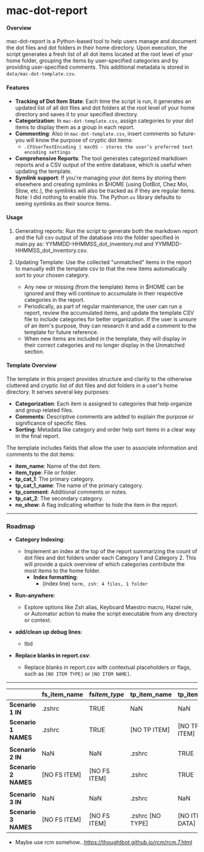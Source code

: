 # mac-dot-report

#### Overview

mac-dot-report is a Python-based tool to help users manage and document the dot files and dot folders in their home directory. Upon execution, the script generates a fresh list of all dot items located at the root level of your home folder, grouping the items by user-specified categories and by providing user-specified comments. This additional metadata is stored in `data/mac-dot-template.csv`.

#### Features

- **Tracking of Dot Item State**: Each time the script is run, it generates an updated list of all dot files and dot folders at the root level of your home directory and saves it to your specified directory.
- **Categorization**: In `mac-dot-template.csv`, assign categories to your dot items to display them as a group in each report.
- **Commenting**: Also in `mac-dot-template.csv`, insert comments so future-you will know the purpose of cryptic dot items:
  - `.CFUserTextEncoding | macOS - stores the user’s preferred text encoding settings`
- **Comprehensive Reports**: The tool generates categorized markdown reports and a CSV output of the entire database, which is useful when updating the template.
- **Symlink support**: If you're managing your dot items by storing them elsewhere and creating symlinks in $HOME (using DotBot, Chez Moi, Stow, etc.), the symlinks will also be tracked as if they are regular items. Note: I did nothing to enable this. The Python `os` library defaults to seeing symlinks as their source items.

#### Usage

1. Generating reports: Run the script to generate both the markdown report and the full csv output of the database into the folder specified in main.py as: YYMMDD-HHMMSS_dot_inventory.md and YYMMDD-HHMMSS_dot_inventory.csv.

2. Updating Template: Use the collected "unmatched" items in the report to manually edit the template csv to that the new items automatically sort to your chosen category.
   - Any new or missing (from the template) items in $HOME can be ignored and they will continue to accumulate in their respective categories in the report.
   - Periodically, as part of regular maintenance, the user can run a report, review the accumulated items, and update the template CSV file to include categories for better organization. If the user is unsure of an item's purpose, they can research it and add a comment to the template for future reference.
   - When new items are included in the template, they will display in their correct categories and no longer display in the Unmatched section.

#### Template Overview

The template in this project provides structure and clarity to the otherwise cluttered and cryptic list of dot files and dot folders in a user's home directory. It serves several key purposes:

- **Categorization**: Each item is assigned to categories that help organize and group related files.
- **Comments**: Descriptive comments are added to explain the purpose or significance of specific files.
- **Sorting**: Metadata like category and order help sort items in a clear way in the final report.

The template includes fields that allow the user to associate information and comments to the dot items:

- **item_name**: Name of the dot item.
- **item_type**: File or folder.
- **tp_cat_1**: The primary category.
- **tp_cat_1_name**: The name of the primary category.
- **tp_comment**: Additional comments or notes.
- **tp_cat_2**: The secondary category.
- **no_show**: A flag indicating whether to hide the item in the report.

---

### Roadmap

- **Category Indexing**:

  - Implement an index at the top of the report summarizing the count of dot files and dot folders under each Category 1 and Category 2. This will provide a quick overview of which categories contribute the most items to the home folder.
    - **Index formatting**:
      - (index line) `term, zsh: 4 files, 1 folder`

- **Run-anywhere**:

  - Explore options like Zsh alias, Keyboard Maestro macro, Hazel rule, or Automator action to make the script executable from any directory or context.

- **add/clean up debug lines**:

  - tbd

- **Replace blanks in report.csv**:
  - Replace blanks in report.csv with contextual placeholders or flags, such as `[NO ITEM TYPE]` or `[NO ITEM NAME]`.

---

|                      | **fs_item_name** | **fs*item_type*** | **tp_item_name** | **tp_item_type** | **item_name**    | **item_type**  |
| -------------------- | ---------------- | ----------------- | ---------------- | ---------------- | ---------------- | -------------- |
| **Scenario 1 IN**    | .zshrc           | TRUE              | NaN              | NaN              |                  |                |
| **Scenario 1 NAMES** | .zshrc           | TRUE              | [NO TP ITEM]     | [NO TP ITEM]     | .zshrc           | TRUE           |
|                      |                  |                   |                  |                  |                  |                |
| **Scenario 2 IN**    | NaN              | NaN               | .zshrc           | TRUE             |                  |                |
| **Scenario 2 NAMES** | [NO FS ITEM]     | [NO FS ITEM]      | .zshrc           | TRUE             | .zshrc           | TRUE           |
|                      |                  |                   |                  |                  |                  |                |
| **Scenario 3 IN**    | NaN              | NaN               | .zshrc           | NaN              |                  |                |
| **Scenario 3 NAMES** | [NO FS ITEM]     | [NO FS ITEM]      | .zshrc [NO TYPE] | [NO ITEM DATA]   | .zshrc [NO TYPE] | [NO ITEM DATA] |

- Maybe use rcm somehow...https://thoughtbot.github.io/rcm/rcm.7.html
